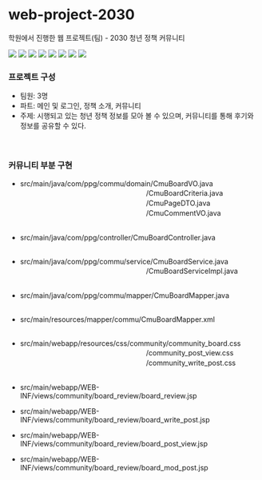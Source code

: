# web-project-2030
학원에서 진행한 웹 프로젝트(팀) - 2030 청년 정책 커뮤니티

<img src="https://img.shields.io/badge/Java-007396?style=flat&logo=JAVA&logoColor=white"/> <img src="https://img.shields.io/badge/Oracle-F80000?style=flat&logo=ORACLE&logoColor=white"/> <img src="https://img.shields.io/badge/HTML5-E34F26?style=flat&logo=HTML5&logoColor=white"/> <img src="https://img.shields.io/badge/CSS3-1572B6?style=flat&logo=CSS3&logoColor=white"/> <img src="https://img.shields.io/badge/JavaScript-F7DF1E?style=flat&logo=JavaScript&logoColor=white"/> <img src="https://img.shields.io/badge/Spring-6DB33F?style=flat&logo=SPRING&logoColor=white"/> <img src="https://img.shields.io/badge/Apache Tomcat-F8DC75?style=flat&logo=Apache Tomcat&logoColor=white"/> <img src="https://img.shields.io/badge/Bootstrap-7952B3?style=flat&logo=Bootstrap&logoColor=white"/>

### 프로젝트 구성
* 팀원: 3명<br>
* 파트: 메인 및 로그인, 정책 소개, 커뮤니티<br>
* 주제: 시행되고 있는 청년 정책 정보를 모아 볼 수 있으며, 커뮤니티를 통해 후기와 정보를 공유할 수 있다.<br><br><br>

### 커뮤니티 부분 구현

* src/main/java/com/ppg/commu/domain/CmuBoardVO.java<br>
　　　　　　　　　　　　　　　　　　/CmuBoardCriteria.java<br>
　　　　　　　　　　　　　　　　　　/CmuPageDTO.java<br>
　　　　　　　　　　　　　　　　　　/CmuCommentVO.java<br><br>

* src/main/java/com/ppg/controller/CmuBoardController.java<br><br>

* src/main/java/com/ppg/commu/service/CmuBoardService.java<br>
　　　　　　　　　　　　　　　　　　/CmuBoardServiceImpl.java<br><br>

* src/main/java/com/ppg/commu/mapper/CmuBoardMapper.java<br><br>

* src/main/resources/mapper/commu/CmuBoardMapper.xml<br><br>

* src/main/webapp/resources/css/community/community_board.css<br>
　　　　　　　　　　　　　　　　　　/community_post_view.css<br>
　　　　　　　　　　　　　　　　　　/community_write_post.css<br><br>

* src/main/webapp/WEB-INF/views/community/board_review/board_review.jsp<br>

* src/main/webapp/WEB-INF/views/community/board_review/board_write_post.jsp<br>

* src/main/webapp/WEB-INF/views/community/board_review/board_post_view.jsp<br>

* src/main/webapp/WEB-INF/views/community/board_review/board_mod_post.jsp<br>
